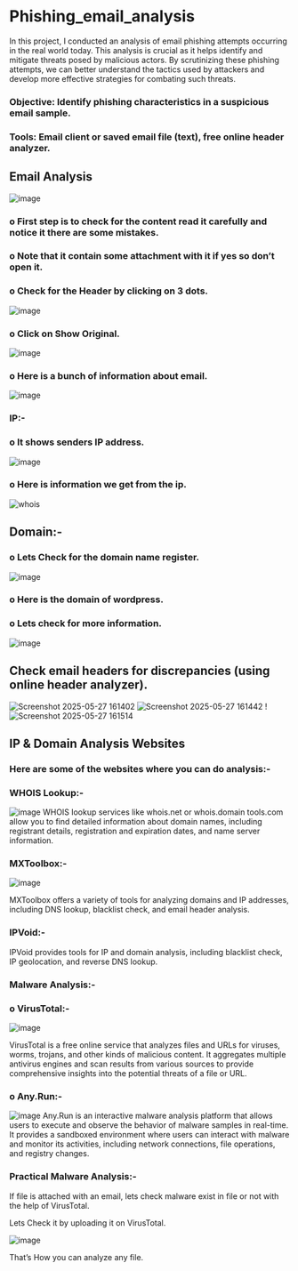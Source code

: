 # Phishing_email_analysis
In this project, I conducted an analysis of email phishing attempts occurring in the real world today. This analysis is crucial as it helps identify and mitigate threats posed by malicious actors. By scrutinizing these phishing attempts, we can better understand the tactics used by attackers and develop more effective strategies for combating such threats.
### Objective: Identify phishing characteristics in a suspicious email sample.

### Tools: Email client or saved email file (text), free online header analyzer.

## Email Analysis
![image](https://github.com/user-attachments/assets/4aa087e8-6c73-43ce-b2bc-c3fd917d820f)

### o First step is to check for the content read it carefully and notice it there are some mistakes.

### o Note that it contain some attachment with it if yes so don’t open it.

### o Check for the Header by clicking on 3 dots.
![image](https://github.com/user-attachments/assets/7803102c-c789-450b-9ee6-47935588cf13)

### o Click on Show Original.

![image](https://github.com/user-attachments/assets/7fecd67c-ab13-409d-a247-0ef9039937e9)
### o Here is a bunch of information about email.
![image](https://github.com/user-attachments/assets/d7a64c78-8449-4ec2-a4eb-b084964c77e2)

### IP:-
### o It shows senders IP address.
![image](https://github.com/user-attachments/assets/a2f442fd-f418-4393-b586-4d1344f967cf)

### o Here is information we get from the ip.

![whois](https://github.com/user-attachments/assets/60f621ab-4ef0-4ddd-b1d8-37f8b5332a37)


## Domain:-
### o Lets Check for the domain name register.
![image](https://github.com/user-attachments/assets/f6c9ece4-b1cd-4816-8d1a-463f8d309410)
### o Here is the domain of wordpress.
### o Lets check for more information.
![image](https://github.com/user-attachments/assets/d13c4f4e-2a34-47d5-b726-57f285037c94)

## Check email headers for discrepancies (using online header analyzer).
![Screenshot 2025-05-27 161402](https://github.com/user-attachments/assets/440172d9-9a50-4c7b-9bca-3e47e8322418)
![Screenshot 2025-05-27 161442](https://github.com/user-attachments/assets/2c72b065-66fe-4bbc-9474-be15fa891631)
!![Screenshot 2025-05-27 161514](https://github.com/user-attachments/assets/f49dd9d7-23a9-4d1e-9abb-fca031313542)

## IP & Domain Analysis Websites
### Here are some of the websites where you can do analysis:-
### WHOIS Lookup:-
![image](https://github.com/user-attachments/assets/176d1802-58a1-4ab2-a7f7-8ef49fd71aab)
WHOIS lookup services like whois.net or whois.domain tools.com allow you to find detailed information about domain names, including registrant details, registration and expiration dates, and name server information.
### MXToolbox:-
![image](https://github.com/user-attachments/assets/800d0138-4b91-4434-8cfb-330e9b35500c)

MXToolbox offers a variety of tools for analyzing domains and IP addresses, including DNS lookup, blacklist check, and email header analysis.
### IPVoid:-
IPVoid provides tools for IP and domain analysis, including blacklist check, IP geolocation, and reverse DNS lookup.
### Malware Analysis:-
### o VirusTotal:-
![image](https://github.com/user-attachments/assets/cf31820e-5f76-463c-b6bb-ddaa2ac1e9c1)

VirusTotal is a free online service that analyzes files and URLs for viruses, worms, trojans, and other kinds of malicious content. It aggregates multiple antivirus engines and scan results from various sources to provide comprehensive insights into the potential threats of a file or URL.
### o Any.Run:-
![image](https://github.com/user-attachments/assets/bd0b6f5a-9f93-45a4-a2b8-c80c139b8706)
Any.Run is an interactive malware analysis platform that allows users to execute and observe the behavior of malware samples in real-time. It provides a sandboxed environment where users can interact with malware and monitor its activities, including network connections, file operations, and registry changes.

### Practical Malware Analysis:-
If file is attached with an email, lets check malware exist in file or not with the help of VirusTotal.

Lets Check it by uploading it on VirusTotal.


![image](https://github.com/user-attachments/assets/dac942cb-9cd1-4412-96cd-0a38a0f62e08)

 That’s How you can analyze any file.


